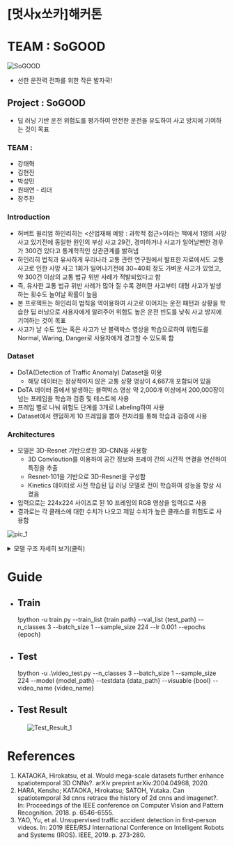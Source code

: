 # [멋사x쏘카]해커톤

# TEAM : SoGOOD
![SoGOOD](https://user-images.githubusercontent.com/34120950/148390331-6f4c18be-c0ce-4a91-93c4-5cdedfc81945.png)   
* 선한 운전력 전파를 위한 작은 발자국!

## Project : SoGOOD   
  * 딥 러닝 기반 운전 위험도를 평가하여 안전한 운전을 유도하여 사고 방지에 기여하는 것이 목표

### TEAM :

  - 강태혁
  - 김현진
  - 박성민
  - 원태연 - 리더
  - 장주찬

### Introduction   
- 허버트 윌리엄 하인리히는 <산업재해 예방 : 과학적 접근>이라는 책에서 1명의 사망 사고 있기전에 동일한 원인의 부상 사고 29건, 경미하거나 사고가 일어날뻔한 경우가 300건 있다고 통계학적인 상관관계를 밝혀냄
- 하인리히 법칙과 유사하게 우리나라 교통 관련 연구원에서 발표한 자료에서도 교통사고로 인한 사망 사고 1회가 일어나기전에 30~40회 정도 가벼운 사고가 있었고, 약 300건 이상의 교통 법규 위반 사례가 적발되었다고 함
- 즉, 유사한 교통 법규 위반 사례가 많아 질 수록 경미한 사고부터 대형 사고가 발생하는 횟수도 늘어날 확률이 높음
- 본 프로젝트는 하인리히 법칙을 역이용하여 사고로 이어지는 운전 패턴과 상황을 학습한 딥 러닝으로 사용자에게 알려주어 위험도 높은 운전 빈도를 낮춰 사고 방지에 기여하는 것이 목표
- 사고가 날 수도 있는 혹은 사고가 난 블랙박스 영상을 학습으로하여 위험도를 Normal, Waring, Danger로 사용자에게 경고할 수 있도록 함      

### Dataset   
- DoTA(Detection of Traffic Anomaly) Dataset을 이용
    - 해당 데이터는 정상적이지 않은 교통 상황 영상이 4,667개 포함되어 있음
- DoTA 데이터 중에서 발생하는 블랙박스 영상 약 2,000개 이상에서 200,000장이 넘는 프레임을 학습과 검증 및 테스트에 사용
- 프레임 별로 나눠 위험도 단계를 3개로 Labeling하여 사용
- Dataset에서 랜덤하게 10 프레임을 뽑아 전처리를 통해 학습과 검증에 사용

### Architectures
- 모델은 3D-Resnet 기반으로한 3D-CNN을 사용함
    - 3D Convloution를 이용하여 공간 정보와 프레이 간의 시간적 연결을 연산하여 특징을 추출
    - Resnet-101을 기반으로 3D-Resnet을 구성함
    - Kinetics 데이터로 사전 학습된 딥 러닝 모델로 전이 학습하여 성능을 향상 시켰음
- 입력으로는 224x224 사이즈로 된 10 프레임의 RGB 영상을 입력으로 사용
- 결과로는 각 클래스에 대한 수치가 나오고 제일 수치가 높은 클래스를 위험도로 사용함   

![pic_1](https://user-images.githubusercontent.com/34120950/148449839-c803df6b-7e32-4207-b5fb-ad5ba763d2ae.png)
      
      
   <details>
   <summary>모델 구조 자세히 보기(클릭)</summary>
   <div markdown="1">   
      
| Layer (type) |              Output Shape |        Param #|
|:---|:---:|---:|
|            Conv3d-1      |[1, 64, 10, 112, 112]|          65,856|
|       BatchNorm3d-2      |[1, 64, 10, 112, 112]|             128|
|              ReLU-3      |[1, 64, 10, 112, 112]|               0|
|         MaxPool3d-4         |[1, 64, 5, 56, 56]|               0|
|            Conv3d-5         |[1, 64, 5, 56, 56]|           4,096|
|       BatchNorm3d-6         |[1, 64, 5, 56, 56]|             128|
|              ReLU-7         |[1, 64, 5, 56, 56]|               0|
|            Conv3d-8         |[1, 64, 5, 56, 56]|         110,592|
|       BatchNorm3d-9         |[1, 64, 5, 56, 56]|             128|
|             ReLU-10         |[1, 64, 5, 56, 56]|               0|
|           Conv3d-11        |[1, 256, 5, 56, 56]|          16,384|
|      BatchNorm3d-12        |[1, 256, 5, 56, 56]|             512|
|             ReLU-13        |[1, 256, 5, 56, 56]|               0|
|       Bottleneck-14        |[1, 256, 5, 56, 56]|               0|
|           Conv3d-15         |[1, 64, 5, 56, 56]|          16,384|
|      BatchNorm3d-16         |[1, 64, 5, 56, 56]|             128|
|             ReLU-17         |[1, 64, 5, 56, 56]|               0|
|           Conv3d-18         |[1, 64, 5, 56, 56]|         110,592|
|      BatchNorm3d-19         |[1, 64, 5, 56, 56]|             128|
|             ReLU-20         |[1, 64, 5, 56, 56]|               0|
|           Conv3d-21        |[1, 256, 5, 56, 56]|          16,384|
|      BatchNorm3d-22        |[1, 256, 5, 56, 56]|             512|
|             ReLU-23        |[1, 256, 5, 56, 56]|               0|
|       Bottleneck-24        |[1, 256, 5, 56, 56]|               0|
|           Conv3d-25         |[1, 64, 5, 56, 56]|          16,384|
|      BatchNorm3d-26         |[1, 64, 5, 56, 56]|             128|
|             ReLU-27         |[1, 64, 5, 56, 56]|               0|
|           Conv3d-28         |[1, 64, 5, 56, 56]|         110,592|
|      BatchNorm3d-29         |[1, 64, 5, 56, 56]|             128|
|             ReLU-30         |[1, 64, 5, 56, 56]|               0|
|           Conv3d-31        |[1, 256, 5, 56, 56]|          16,384|
|      BatchNorm3d-32        |[1, 256, 5, 56, 56]|             512|
|             ReLU-33        |[1, 256, 5, 56, 56]|               0|
|       Bottleneck-34        |[1, 256, 5, 56, 56]|               0|
|           Conv3d-35        |[1, 128, 5, 56, 56]|          32,768|
|      BatchNorm3d-36        |[1, 128, 5, 56, 56]|             256|
|             ReLU-37        |[1, 128, 5, 56, 56]|               0|
|           Conv3d-38        |[1, 128, 3, 28, 28]|         442,368|
|      BatchNorm3d-39        |[1, 128, 3, 28, 28]|             256|
|             ReLU-40        |[1, 128, 3, 28, 28]|               0|
|           Conv3d-41        |[1, 512, 3, 28, 28]|          65,536|
|      BatchNorm3d-42        |[1, 512, 3, 28, 28]|           1,024|
|             ReLU-43        |[1, 512, 3, 28, 28]|               0|
|       Bottleneck-44        |[1, 512, 3, 28, 28]|               0|
|           Conv3d-45        |[1, 128, 3, 28, 28]|          65,536|
|      BatchNorm3d-46        |[1, 128, 3, 28, 28]|             256|
|             ReLU-47        |[1, 128, 3, 28, 28]|               0|
|           Conv3d-48        |[1, 128, 3, 28, 28]|         442,368|
|      BatchNorm3d-49        |[1, 128, 3, 28, 28]|             256|
|             ReLU-50        |[1, 128, 3, 28, 28]|               0|
|           Conv3d-51        |[1, 512, 3, 28, 28]|          65,536|
|      BatchNorm3d-52        |[1, 512, 3, 28, 28]|           1,024|
|             ReLU-53        |[1, 512, 3, 28, 28]|               0|
|       Bottleneck-54        |[1, 512, 3, 28, 28]|               0|
|           Conv3d-55        |[1, 128, 3, 28, 28]|          65,536|
|      BatchNorm3d-56        |[1, 128, 3, 28, 28]|             256|
|             ReLU-57        |[1, 128, 3, 28, 28]|               0|
|           Conv3d-58        |[1, 128, 3, 28, 28]|         442,368|
|      BatchNorm3d-59        |[1, 128, 3, 28, 28]|             256|
|             ReLU-60        |[1, 128, 3, 28, 28]|               0|
|           Conv3d-61        |[1, 512, 3, 28, 28]|          65,536|
|      BatchNorm3d-62        |[1, 512, 3, 28, 28]|           1,024|
|             ReLU-63        |[1, 512, 3, 28, 28]|               0|
|       Bottleneck-64        |[1, 512, 3, 28, 28]|               0|
|           Conv3d-65        |[1, 128, 3, 28, 28]|          65,536|
|      BatchNorm3d-66        |[1, 128, 3, 28, 28]|             256|
|             ReLU-67        |[1, 128, 3, 28, 28]|               0|
|           Conv3d-68        |[1, 128, 3, 28, 28]|         442,368|
|      BatchNorm3d-69        |[1, 128, 3, 28, 28]|             256|
|             ReLU-70        |[1, 128, 3, 28, 28]|               0|
|           Conv3d-71        |[1, 512, 3, 28, 28]|          65,536|
|      BatchNorm3d-72        |[1, 512, 3, 28, 28]|           1,024|
|             ReLU-73        |[1, 512, 3, 28, 28]|               0|
|       Bottleneck-74        |[1, 512, 3, 28, 28]|               0|
|           Conv3d-75        |[1, 256, 3, 28, 28]|         131,072|
|      BatchNorm3d-76        |[1, 256, 3, 28, 28]|             512|
|             ReLU-77        |[1, 256, 3, 28, 28]|               0|
|           Conv3d-78        |[1, 256, 2, 14, 14]|       1,769,472|
|      BatchNorm3d-79        |[1, 256, 2, 14, 14]|             512|
|             ReLU-80        |[1, 256, 2, 14, 14]|               0|
|           Conv3d-81       |[1, 1024, 2, 14, 14]|         262,144|
|      BatchNorm3d-82       |[1, 1024, 2, 14, 14]|           2,048|
|             ReLU-83       |[1, 1024, 2, 14, 14]|               0|
|       Bottleneck-84       |[1, 1024, 2, 14, 14]|               0|
|           Conv3d-85        |[1, 256, 2, 14, 14]|         262,144|
|      BatchNorm3d-86        |[1, 256, 2, 14, 14]|             512|
|             ReLU-87        |[1, 256, 2, 14, 14]|               0|
|           Conv3d-88        |[1, 256, 2, 14, 14]|       1,769,472|
|      BatchNorm3d-89        |[1, 256, 2, 14, 14]|             512|
|             ReLU-90        |[1, 256, 2, 14, 14]|               0|
|           Conv3d-91       |[1, 1024, 2, 14, 14]|         262,144|
|      BatchNorm3d-92       |[1, 1024, 2, 14, 14]|           2,048|
|             ReLU-93       |[1, 1024, 2, 14, 14]|               0|
|       Bottleneck-94       |[1, 1024, 2, 14, 14]|               0|
|           Conv3d-95        |[1, 256, 2, 14, 14]|         262,144|
|      BatchNorm3d-96        |[1, 256, 2, 14, 14]|             512|
|             ReLU-97        |[1, 256, 2, 14, 14]|               0|
|           Conv3d-98        |[1, 256, 2, 14, 14]|       1,769,472|
|      BatchNorm3d-99        |[1, 256, 2, 14, 14]|             512|
|            ReLU-100        |[1, 256, 2, 14, 14]|               0|
|          Conv3d-101       |[1, 1024, 2, 14, 14]|         262,144|
|     BatchNorm3d-102       |[1, 1024, 2, 14, 14]|           2,048|
|            ReLU-103       |[1, 1024, 2, 14, 14]|               0|
|      Bottleneck-104       |[1, 1024, 2, 14, 14]|               0|
|          Conv3d-105        |[1, 256, 2, 14, 14]|         262,144|
|     BatchNorm3d-106        |[1, 256, 2, 14, 14]|             512|
|            ReLU-107        |[1, 256, 2, 14, 14]|               0|
|          Conv3d-108        |[1, 256, 2, 14, 14]|       1,769,472|
|     BatchNorm3d-109        |[1, 256, 2, 14, 14]|             512|
|            ReLU-110        |[1, 256, 2, 14, 14]|               0|
|          Conv3d-111       |[1, 1024, 2, 14, 14]|         262,144|
|     BatchNorm3d-112       |[1, 1024, 2, 14, 14]|           2,048|
|            ReLU-113       |[1, 1024, 2, 14, 14]|               0|
|      Bottleneck-114       |[1, 1024, 2, 14, 14]|               0|
|          Conv3d-115        |[1, 256, 2, 14, 14]|         262,144|
|     BatchNorm3d-116        |[1, 256, 2, 14, 14]|             512|
|            ReLU-117        |[1, 256, 2, 14, 14]|               0|
|          Conv3d-118        |[1, 256, 2, 14, 14]|       1,769,472|
|     BatchNorm3d-119        |[1, 256, 2, 14, 14]|             512|
|            ReLU-120        |[1, 256, 2, 14, 14]|               0|
|          Conv3d-121       |[1, 1024, 2, 14, 14]|         262,144|
|     BatchNorm3d-122       |[1, 1024, 2, 14, 14]|           2,048|
|            ReLU-123       |[1, 1024, 2, 14, 14]|               0|
|      Bottleneck-124       |[1, 1024, 2, 14, 14]|               0|
|          Conv3d-125        |[1, 256, 2, 14, 14]|         262,144|
|     BatchNorm3d-126        |[1, 256, 2, 14, 14]|             512|
|            ReLU-127        |[1, 256, 2, 14, 14]|               0|
|          Conv3d-128        |[1, 256, 2, 14, 14]|       1,769,472|
|     BatchNorm3d-129        |[1, 256, 2, 14, 14]|             512|
|            ReLU-130        |[1, 256, 2, 14, 14]|               0|
|          Conv3d-131       |[1, 1024, 2, 14, 14]|         262,144|
|     BatchNorm3d-132       |[1, 1024, 2, 14, 14]|           2,048|
|            ReLU-133       |[1, 1024, 2, 14, 14]|               0|
|      Bottleneck-134       |[1, 1024, 2, 14, 14]|               0|
|          Conv3d-135        |[1, 256, 2, 14, 14]|         262,144|
|     BatchNorm3d-136        |[1, 256, 2, 14, 14]|             512|
|            ReLU-137        |[1, 256, 2, 14, 14]|               0|
|          Conv3d-138        |[1, 256, 2, 14, 14]|       1,769,472|
|     BatchNorm3d-139        |[1, 256, 2, 14, 14]|             512|
|            ReLU-140        |[1, 256, 2, 14, 14]|               0|
|          Conv3d-141       |[1, 1024, 2, 14, 14]|         262,144|
|     BatchNorm3d-142       |[1, 1024, 2, 14, 14]|           2,048|
|            ReLU-143       |[1, 1024, 2, 14, 14]|               0|
|      Bottleneck-144       |[1, 1024, 2, 14, 14]|               0|
|          Conv3d-145        |[1, 256, 2, 14, 14]|         262,144|
|     BatchNorm3d-146        |[1, 256, 2, 14, 14]|             512|
|            ReLU-147        |[1, 256, 2, 14, 14]|               0|
|          Conv3d-148        |[1, 256, 2, 14, 14]|       1,769,472|
|     BatchNorm3d-149        |[1, 256, 2, 14, 14]|             512|
|            ReLU-150        |[1, 256, 2, 14, 14]|               0|
|          Conv3d-151       |[1, 1024, 2, 14, 14]|         262,144|
|     BatchNorm3d-152       |[1, 1024, 2, 14, 14]|           2,048|
|            ReLU-153       |[1, 1024, 2, 14, 14]|               0|
|      Bottleneck-154       |[1, 1024, 2, 14, 14]|               0|
|          Conv3d-155        |[1, 256, 2, 14, 14]|         262,144|
|     BatchNorm3d-156        |[1, 256, 2, 14, 14]|             512|
|            ReLU-157        |[1, 256, 2, 14, 14]|               0|
|          Conv3d-158        |[1, 256, 2, 14, 14]|       1,769,472|
|     BatchNorm3d-159        |[1, 256, 2, 14, 14]|             512|
|            ReLU-160        |[1, 256, 2, 14, 14]|               0|
|          Conv3d-161       |[1, 1024, 2, 14, 14]|         262,144|
|     BatchNorm3d-162       |[1, 1024, 2, 14, 14]|           2,048|
|            ReLU-163       |[1, 1024, 2, 14, 14]|               0|
|      Bottleneck-164       |[1, 1024, 2, 14, 14]|               0|
|          Conv3d-165        |[1, 256, 2, 14, 14]|         262,144|
|     BatchNorm3d-166        |[1, 256, 2, 14, 14]|             512|
|            ReLU-167        |[1, 256, 2, 14, 14]|               0|
|          Conv3d-168        |[1, 256, 2, 14, 14]|       1,769,472|
|     BatchNorm3d-169        |[1, 256, 2, 14, 14]|             512|
|            ReLU-170        |[1, 256, 2, 14, 14]|               0|
|          Conv3d-171       |[1, 1024, 2, 14, 14]|         262,144|
|     BatchNorm3d-172       |[1, 1024, 2, 14, 14]|           2,048|
|            ReLU-173       |[1, 1024, 2, 14, 14]|               0|
|      Bottleneck-174       |[1, 1024, 2, 14, 14]|               0|
|          Conv3d-175        |[1, 256, 2, 14, 14]|         262,144|
|     BatchNorm3d-176        |[1, 256, 2, 14, 14]|             512|
|            ReLU-177        |[1, 256, 2, 14, 14]|               0|
|          Conv3d-178        |[1, 256, 2, 14, 14]|       1,769,472|
|     BatchNorm3d-179        |[1, 256, 2, 14, 14]|             512|
|            ReLU-180        |[1, 256, 2, 14, 14]|               0|
|          Conv3d-181       |[1, 1024, 2, 14, 14]|         262,144|
|     BatchNorm3d-182       |[1, 1024, 2, 14, 14]|           2,048|
|            ReLU-183       |[1, 1024, 2, 14, 14]|               0|
|      Bottleneck-184       |[1, 1024, 2, 14, 14]|               0|
|          Conv3d-185        |[1, 256, 2, 14, 14]|         262,144|
|     BatchNorm3d-186        |[1, 256, 2, 14, 14]|             512|
|            ReLU-187        |[1, 256, 2, 14, 14]|               0|
|          Conv3d-188        |[1, 256, 2, 14, 14]|       1,769,472|
|     BatchNorm3d-189        |[1, 256, 2, 14, 14]|             512|
|            ReLU-190        |[1, 256, 2, 14, 14]|               0|
|          Conv3d-191       |[1, 1024, 2, 14, 14]|         262,144|
|     BatchNorm3d-192       |[1, 1024, 2, 14, 14]|           2,048|
|            ReLU-193       |[1, 1024, 2, 14, 14]|               0|
|      Bottleneck-194       |[1, 1024, 2, 14, 14]|               0|
|          Conv3d-195        |[1, 256, 2, 14, 14]|         262,144|
|     BatchNorm3d-196        |[1, 256, 2, 14, 14]|             512|
|            ReLU-197        |[1, 256, 2, 14, 14]|               0|
|          Conv3d-198        |[1, 256, 2, 14, 14]|       1,769,472|
|     BatchNorm3d-199        |[1, 256, 2, 14, 14]|             512|
|            ReLU-200        |[1, 256, 2, 14, 14]|               0|
|          Conv3d-201       |[1, 1024, 2, 14, 14]|         262,144|
|     BatchNorm3d-202       |[1, 1024, 2, 14, 14]|           2,048|
|            ReLU-203       |[1, 1024, 2, 14, 14]|               0|
|      Bottleneck-204       |[1, 1024, 2, 14, 14]|               0|
|          Conv3d-205        |[1, 256, 2, 14, 14]|         262,144|
|     BatchNorm3d-206        |[1, 256, 2, 14, 14]|             512|
|            ReLU-207        |[1, 256, 2, 14, 14]|               0|
|          Conv3d-208        |[1, 256, 2, 14, 14]|       1,769,472|
|     BatchNorm3d-209        |[1, 256, 2, 14, 14]|             512|
|            ReLU-210        |[1, 256, 2, 14, 14]|               0|
|          Conv3d-211       |[1, 1024, 2, 14, 14]|         262,144|
|     BatchNorm3d-212       |[1, 1024, 2, 14, 14]|           2,048|
|            ReLU-213       |[1, 1024, 2, 14, 14]|               0|
|      Bottleneck-214       |[1, 1024, 2, 14, 14]|               0|
|          Conv3d-215        |[1, 256, 2, 14, 14]|         262,144|
|     BatchNorm3d-216        |[1, 256, 2, 14, 14]|             512|
|            ReLU-217        |[1, 256, 2, 14, 14]|               0|
|          Conv3d-218        |[1, 256, 2, 14, 14]|       1,769,472|
|     BatchNorm3d-219        |[1, 256, 2, 14, 14]|             512|
|            ReLU-220        |[1, 256, 2, 14, 14]|               0|
|          Conv3d-221       |[1, 1024, 2, 14, 14]|         262,144|
|     BatchNorm3d-222       |[1, 1024, 2, 14, 14]|           2,048|
|            ReLU-223       |[1, 1024, 2, 14, 14]|               0|
|      Bottleneck-224       |[1, 1024, 2, 14, 14]|               0|
|          Conv3d-225        |[1, 256, 2, 14, 14]|         262,144|
|     BatchNorm3d-226        |[1, 256, 2, 14, 14]|             512|
|            ReLU-227        |[1, 256, 2, 14, 14]|               0|
|          Conv3d-228        |[1, 256, 2, 14, 14]|       1,769,472|
|     BatchNorm3d-229        |[1, 256, 2, 14, 14]|             512|
|            ReLU-230        |[1, 256, 2, 14, 14]|               0|
|          Conv3d-231       |[1, 1024, 2, 14, 14]|         262,144|
|     BatchNorm3d-232       |[1, 1024, 2, 14, 14]|           2,048|
|            ReLU-233       |[1, 1024, 2, 14, 14]|               0|
|      Bottleneck-234       |[1, 1024, 2, 14, 14]|               0|
|          Conv3d-235        |[1, 256, 2, 14, 14]|         262,144|
|     BatchNorm3d-236        |[1, 256, 2, 14, 14]|             512|
|            ReLU-237        |[1, 256, 2, 14, 14]|               0|
|          Conv3d-238        |[1, 256, 2, 14, 14]|       1,769,472|
|     BatchNorm3d-239        |[1, 256, 2, 14, 14]|             512|
|            ReLU-240        |[1, 256, 2, 14, 14]|               0|
|          Conv3d-241       |[1, 1024, 2, 14, 14]|         262,144|
|     BatchNorm3d-242       |[1, 1024, 2, 14, 14]|           2,048|
|            ReLU-243       |[1, 1024, 2, 14, 14]|               0|
|      Bottleneck-244       |[1, 1024, 2, 14, 14]|               0|
|          Conv3d-245        |[1, 256, 2, 14, 14]|         262,144|
|     BatchNorm3d-246        |[1, 256, 2, 14, 14]|             512|
|            ReLU-247        |[1, 256, 2, 14, 14]|               0|
|          Conv3d-248        |[1, 256, 2, 14, 14]|       1,769,472|
|     BatchNorm3d-249        |[1, 256, 2, 14, 14]|             512|
|            ReLU-250        |[1, 256, 2, 14, 14]|               0|
|          Conv3d-251       |[1, 1024, 2, 14, 14]|         262,144|
|     BatchNorm3d-252       |[1, 1024, 2, 14, 14]|           2,048|
|            ReLU-253       |[1, 1024, 2, 14, 14]|               0|
|      Bottleneck-254       |[1, 1024, 2, 14, 14]|               0|
|          Conv3d-255        |[1, 256, 2, 14, 14]|         262,144|
|     BatchNorm3d-256        |[1, 256, 2, 14, 14]|             512|
|            ReLU-257        |[1, 256, 2, 14, 14]|               0|
|          Conv3d-258        |[1, 256, 2, 14, 14]|       1,769,472|
|     BatchNorm3d-259        |[1, 256, 2, 14, 14]|             512|
|            ReLU-260        |[1, 256, 2, 14, 14]|               0|
|          Conv3d-261       |[1, 1024, 2, 14, 14]|         262,144|
|     BatchNorm3d-262       |[1, 1024, 2, 14, 14]|           2,048|
|            ReLU-263       |[1, 1024, 2, 14, 14]|               0|
|      Bottleneck-264       |[1, 1024, 2, 14, 14]|               0|
|          Conv3d-265        |[1, 256, 2, 14, 14]|         262,144|
|     BatchNorm3d-266        |[1, 256, 2, 14, 14]|             512|
|            ReLU-267        |[1, 256, 2, 14, 14]|               0|
|          Conv3d-268        |[1, 256, 2, 14, 14]|       1,769,472|
|     BatchNorm3d-269        |[1, 256, 2, 14, 14]|             512|
|            ReLU-270        |[1, 256, 2, 14, 14]|               0|
|          Conv3d-271       |[1, 1024, 2, 14, 14]|         262,144|
|     BatchNorm3d-272       |[1, 1024, 2, 14, 14]|           2,048|
|            ReLU-273       |[1, 1024, 2, 14, 14]|               0|
|      Bottleneck-274       |[1, 1024, 2, 14, 14]|               0|
|          Conv3d-275        |[1, 256, 2, 14, 14]|         262,144|
|     BatchNorm3d-276        |[1, 256, 2, 14, 14]|             512|
|            ReLU-277        |[1, 256, 2, 14, 14]|               0|
|          Conv3d-278        |[1, 256, 2, 14, 14]|       1,769,472|
|     BatchNorm3d-279        |[1, 256, 2, 14, 14]|             512|
|            ReLU-280        |[1, 256, 2, 14, 14]|               0|
|          Conv3d-281       |[1, 1024, 2, 14, 14]|         262,144|
|     BatchNorm3d-282       |[1, 1024, 2, 14, 14]|           2,048|
|            ReLU-283       |[1, 1024, 2, 14, 14]|               0|
|      Bottleneck-284       |[1, 1024, 2, 14, 14]|               0|
|          Conv3d-285        |[1, 256, 2, 14, 14]|         262,144|
|     BatchNorm3d-286        |[1, 256, 2, 14, 14]|             512|
|            ReLU-287        |[1, 256, 2, 14, 14]|               0|
|          Conv3d-288        |[1, 256, 2, 14, 14]|       1,769,472|
|     BatchNorm3d-289        |[1, 256, 2, 14, 14]|             512|
|            ReLU-290        |[1, 256, 2, 14, 14]|               0|
|          Conv3d-291       |[1, 1024, 2, 14, 14]|         262,144|
|     BatchNorm3d-292       |[1, 1024, 2, 14, 14]|           2,048|
|            ReLU-293       |[1, 1024, 2, 14, 14]|               0|
|      Bottleneck-294       |[1, 1024, 2, 14, 14]|               0|
|          Conv3d-295        |[1, 256, 2, 14, 14]|         262,144|
|     BatchNorm3d-296        |[1, 256, 2, 14, 14]|             512|
|            ReLU-297        |[1, 256, 2, 14, 14]|               0|
|          Conv3d-298        |[1, 256, 2, 14, 14]|       1,769,472|
|     BatchNorm3d-299        |[1, 256, 2, 14, 14]|             512|
|            ReLU-300        |[1, 256, 2, 14, 14]|               0|
|          Conv3d-301       |[1, 1024, 2, 14, 14]|         262,144|
|     BatchNorm3d-302       |[1, 1024, 2, 14, 14]|           2,048|
|            ReLU-303       |[1, 1024, 2, 14, 14]|               0|
|      Bottleneck-304       |[1, 1024, 2, 14, 14]|               0|
|          Conv3d-305        |[1, 512, 2, 14, 14]|         524,288|
|     BatchNorm3d-306        |[1, 512, 2, 14, 14]|           1,024|
|            ReLU-307        |[1, 512, 2, 14, 14]|               0|
|          Conv3d-308          |[1, 512, 1, 7, 7]|       7,077,888|
|     BatchNorm3d-309          |[1, 512, 1, 7, 7]|           1,024|
|            ReLU-310          |[1, 512, 1, 7, 7]|               0|
|          Conv3d-311         |[1, 2048, 1, 7, 7]|       1,048,576|
|     BatchNorm3d-312         |[1, 2048, 1, 7, 7]|           4,096|
|            ReLU-313         |[1, 2048, 1, 7, 7]|               0|
|      Bottleneck-314         |[1, 2048, 1, 7, 7]|               0|
|          Conv3d-315          |[1, 512, 1, 7, 7]|       1,048,576|
|     BatchNorm3d-316          |[1, 512, 1, 7, 7]|           1,024|
|            ReLU-317          |[1, 512, 1, 7, 7]|               0|
|          Conv3d-318          |[1, 512, 1, 7, 7]|       7,077,888|
|     BatchNorm3d-319          |[1, 512, 1, 7, 7]|           1,024|
|            ReLU-320          |[1, 512, 1, 7, 7]|               0|
|          Conv3d-321         |[1, 2048, 1, 7, 7]|       1,048,576|
|     BatchNorm3d-322         |[1, 2048, 1, 7, 7]|           4,096|
|            ReLU-323         |[1, 2048, 1, 7, 7]|               0|
|      Bottleneck-324         |[1, 2048, 1, 7, 7]|               0|
|          Conv3d-325          |[1, 512, 1, 7, 7]|       1,048,576|
|     BatchNorm3d-326          |[1, 512, 1, 7, 7]|           1,024|
|            ReLU-327          |[1, 512, 1, 7, 7]|               0|
|          Conv3d-328          |[1, 512, 1, 7, 7]|       7,077,888|
|     BatchNorm3d-329          |[1, 512, 1, 7, 7]|           1,024|
|            ReLU-330          |[1, 512, 1, 7, 7]|               0|
|          Conv3d-331         |[1, 2048, 1, 7, 7]|       1,048,576|
|     BatchNorm3d-332         |[1, 2048, 1, 7, 7]|           4,096|
|            ReLU-333         |[1, 2048, 1, 7, 7]|               0|
|      Bottleneck-334         |[1, 2048, 1, 7, 7]|               0|
|       AvgPool3d-335         |[1, 2048, 1, 1, 1]|               0|
|          Linear-336                     |[1, 3]|           6,147|
|          ResNet-337                     |[1, 3]|               0|

 </div>
   </details>

# Guide   
  * ## Train
   
      !python -u train.py --train_list {train path} --val_list {test_path} --n_classes 3 --batch_size 1 --sample_size 224 --lr 0.001 --epochs {epoch}
     
  * ## Test
   
      !python -u .\video_test.py --n_classes 3 --batch_size 1 --sample_size 224 --model {model_path} --testdata {data_path} --visuable {bool} --video_name {video_name}
  
     
  * ## Test Result
  　　　 ![Test_Result_1](https://user-images.githubusercontent.com/34120950/148389164-f04d34d9-3795-4208-b44d-c0b64e3f92f9.gif)

# References 
1. KATAOKA, Hirokatsu, et al. Would mega-scale datasets further enhance spatiotemporal 3D CNNs?. arXiv preprint arXiv:2004.04968, 2020.   
2. HARA, Kensho; KATAOKA, Hirokatsu; SATOH, Yutaka. Can spatiotemporal 3d cnns retrace the history of 2d cnns and imagenet?. In: Proceedings of the IEEE conference on Computer Vision and Pattern Recognition. 2018. p. 6546-6555.   
3. YAO, Yu, et al. Unsupervised traffic accident detection in first-person videos. In: 2019 IEEE/RSJ International Conference on Intelligent Robots and Systems (IROS). IEEE, 2019. p. 273-280.   

